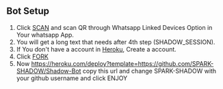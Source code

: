 ## Bot Setup

1. Click [SCAN](https://replit.com/@SPARK-SHADOW/ShadowBot) and scan QR through Whatsapp Linked Devices Option in Your whatsapp App.
2. You will get a long text that needs after 4th step (SHADOW_SESSION).
3. If You don't have a account in [Heroku](https://signup.heroku.com/), Create a account.
4. Click [FORK](https://github.com/SPARK-SHADOW/Shadow-Bot/fork)
5. Now https://heroku.com/deploy?template=https://github.com/SPARK-SHADOW/Shadow-Bot copy this url and change SPARK-SHADOW with your github username and click ENJOY<br>
   <br>
   <br>
